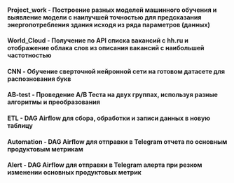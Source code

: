 #### Project_work - Построение разных моделей машинного обучения и выявление модели с наилучшей точностью для предсказания энергопотребления здания исходя из ряда параметров (данных)
#### World_Cloud - Получение по API списка вакансий с hh.ru и отображение облака слов из описания вакансий с наибольшей частотностью
#### CNN - Обучение сверточной нейронной сети на готовом датасете для распознования букв
#### AB-test - Проведение А/В Теста на двух группах, используя разные алгоритмы и преобразования
#### ETL - DAG Airflow для сбора, обработки и записи данных в новую таблицу
#### Automation - DAG Airflow для отправки в Telegram отчета по основным продуктовым метрикам
#### Alert - DAG Airflow для отправки в Telegram алерта при резком изменении основных продуктовых метрик
